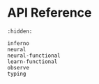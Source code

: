 # API Reference

```{toctree}
:hidden:

inferno
neural
neural-functional
learn-functional
observe
typing
```